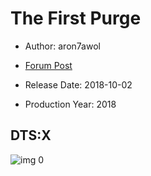 # The First Purge

* Author: aron7awol

* [Forum Post](https://www.avsforum.com/threads/bass-eq-for-filtered-movies.2995212/post-56827630)

* Release Date: 2018-10-02
* Production Year: 2018

## DTS:X

![img 0](https://i.imgur.com/YC8cg3n.jpg)

